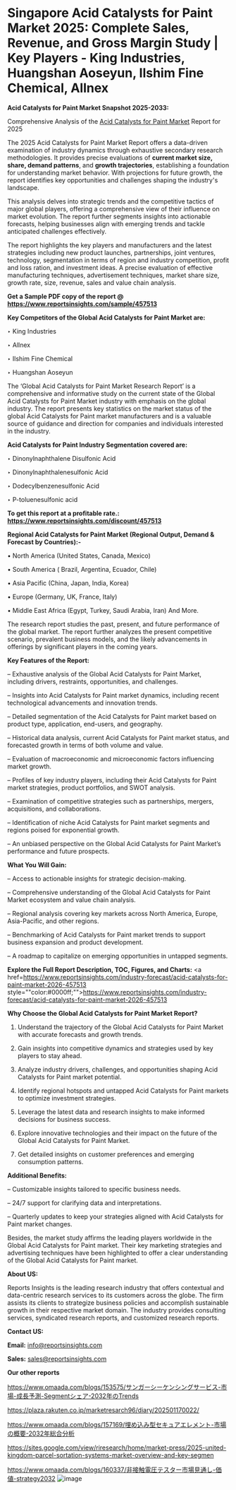 # Singapore Acid Catalysts for Paint Market 2025: Complete Sales, Revenue, and Gross Margin Study | Key Players - King Industries, Huangshan Aoseyun, Ilshim Fine Chemical, Allnex

<strong>Acid Catalysts for Paint Market Snapshot 2025-2033:</strong>

Comprehensive Analysis of the <a href=https://www.reportsinsights.com/sample/457513>Acid Catalysts for Paint Market</a> Report for 2025

The 2025 Acid Catalysts for Paint Market Report offers a data-driven examination of industry dynamics through exhaustive secondary research methodologies. It provides precise evaluations of <strong>current market size, share, demand patterns</strong>, and <strong>growth trajectories</strong>, establishing a foundation for understanding market behavior. With projections for future growth, the report identifies key opportunities and challenges shaping the industry's landscape.

This analysis delves into strategic trends and the competitive tactics of major global players, offering a comprehensive view of their influence on market evolution. The report further segments insights into actionable forecasts, helping businesses align with emerging trends and tackle anticipated challenges effectively.

The report highlights the key players and manufacturers and the latest strategies including new product launches, partnerships, joint ventures, technology, segmentation in terms of region and industry competition, profit and loss ration, and investment ideas. A precise evaluation of effective manufacturing techniques, advertisement techniques, market share size, growth rate, size, revenue, sales and value chain analysis.

<strong>Get a Sample PDF copy of the report @ <a href=https://www.reportsinsights.com/sample/457513 style=color:#0000ff;>https://www.reportsinsights.com/sample/457513</a></strong>

<strong>Key Competitors of the Global Acid Catalysts for Paint Market are:</strong>

‣ King Industries

‣ Allnex

‣ Ilshim Fine Chemical

‣ Huangshan Aoseyun

The ‘Global Acid Catalysts for Paint Market Research Report’ is a comprehensive and informative study on the current state of the Global Acid Catalysts for Paint Market industry with emphasis on the global industry. The report presents key statistics on the market status of the global Acid Catalysts for Paint market manufacturers and is a valuable source of guidance and direction for companies and individuals interested in the industry.

<strong>Acid Catalysts for Paint Industry Segmentation covered are:</strong>

‣ Dinonylnaphthalene Disulfonic Acid

‣ Dinonylnaphthalenesulfonic Acid

‣ Dodecylbenzenesulfonic Acid

‣ P-toluenesulfonic acid

<strong>To get this report at a profitable rate.: <a href=https://www.reportsinsights.com/discount/457513 style=color:#0000ff;>https://www.reportsinsights.com/discount/457513</a></strong>

<strong>Regional Acid Catalysts for Paint Market (Regional Output, Demand &amp; Forecast by Countries):-</strong>

• North America (United States, Canada, Mexico)

• South America ( Brazil, Argentina, Ecuador, Chile)

• Asia Pacific (China, Japan, India, Korea)

• Europe (Germany, UK, France, Italy)

• Middle East Africa (Egypt, Turkey, Saudi Arabia, Iran) And More.

The research report studies the past, present, and future performance of the global market. The report further analyzes the present competitive scenario, prevalent business models, and the likely advancements in offerings by significant players in the coming years.

<strong>Key Features of the Report:</strong>

– Exhaustive analysis of the Global Acid Catalysts for Paint Market, including drivers, restraints, opportunities, and challenges.

– Insights into Acid Catalysts for Paint market dynamics, including recent technological advancements and innovation trends.

– Detailed segmentation of the Acid Catalysts for Paint market based on product type, application, end-users, and geography.

– Historical data analysis, current Acid Catalysts for Paint market status, and forecasted growth in terms of both volume and value.

– Evaluation of macroeconomic and microeconomic factors influencing market growth.

– Profiles of key industry players, including their Acid Catalysts for Paint market strategies, product portfolios, and SWOT analysis.

– Examination of competitive strategies such as partnerships, mergers, acquisitions, and collaborations.

– Identification of niche Acid Catalysts for Paint market segments and regions poised for exponential growth.

– An unbiased perspective on the Global Acid Catalysts for Paint Market’s performance and future prospects.

<strong>What You Will Gain:</strong>

– Access to actionable insights for strategic decision-making.

– Comprehensive understanding of the Global Acid Catalysts for Paint Market ecosystem and value chain analysis.

– Regional analysis covering key markets across North America, Europe, Asia-Pacific, and other regions.

– Benchmarking of Acid Catalysts for Paint market trends to support business expansion and product development.

– A roadmap to capitalize on emerging opportunities in untapped segments.

<strong>Explore the Full Report Description, TOC, Figures, and Charts:</strong>
<a href=https://www.reportsinsights.com/industry-forecast/acid-catalysts-for-paint-market-2026-457513 style=""color:#0000ff;"">https://www.reportsinsights.com/industry-forecast/acid-catalysts-for-paint-market-2026-457513</a>

<strong>Why Choose the Global Acid Catalysts for Paint Market Report?</strong>

1. Understand the trajectory of the Global Acid Catalysts for Paint Market with accurate forecasts and growth trends.

2. Gain insights into competitive dynamics and strategies used by key players to stay ahead.

3. Analyze industry drivers, challenges, and opportunities shaping Acid Catalysts for Paint market potential.

4. Identify regional hotspots and untapped Acid Catalysts for Paint markets to optimize investment strategies.

5. Leverage the latest data and research insights to make informed decisions for business success.

6. Explore innovative technologies and their impact on the future of the Global Acid Catalysts for Paint Market.

7. Get detailed insights on customer preferences and emerging consumption patterns.

<strong>Additional Benefits:</strong>

– Customizable insights tailored to specific business needs.

– 24/7 support for clarifying data and interpretations.

– Quarterly updates to keep your strategies aligned with Acid Catalysts for Paint market changes.

Besides, the market study affirms the leading players worldwide in the Global Acid Catalysts for Paint market. Their key marketing strategies and advertising techniques have been highlighted to offer a clear understanding of the Global Acid Catalysts for Paint market.

<strong><strong>About US</strong>:</strong>

Reports Insights is the leading research industry that offers contextual and data-centric research services to its customers across the globe. The firm assists its clients to strategize business policies and accomplish sustainable growth in their respective market domain. The industry provides consulting services, syndicated research reports, and customized research reports.

<strong>Contact US:</strong>

<p class=><b>Email:</b> <a href=mailto:info@reportsinsights.com>info@reportsinsights.com</a></p>
<p class=><b>Sales:</b> <a href=mailto:sales@reportsinsights.com>sales@reportsinsights.com</a></p>

<strong>Our other reports</strong>

<a href=https://www.omaada.com/blogs/153575/サンガーシーケンシングサービス-市場-成長予測-Segmentシェア-2032年のTrends>https://www.omaada.com/blogs/153575/サンガーシーケンシングサービス-市場-成長予測-Segmentシェア-2032年のTrends</a>

<a href=https://plaza.rakuten.co.jp/marketresarch96/diary/202501170022/>https://plaza.rakuten.co.jp/marketresarch96/diary/202501170022/</a>

<a href=https://www.omaada.com/blogs/157169/埋め込み型セキュアエレメント-市場の概要-2032年総合分析>https://www.omaada.com/blogs/157169/埋め込み型セキュアエレメント-市場の概要-2032年総合分析</a>

<a href=https://sites.google.com/view/riresearch/home/market-press/2025-united-kingdom-parcel-sortation-systems-market-overview-and-key-segmen>https://sites.google.com/view/riresearch/home/market-press/2025-united-kingdom-parcel-sortation-systems-market-overview-and-key-segmen</a>

<a href=https://www.omaada.com/blogs/160337/非接触電圧テスター市場見通し-価値-strategy2032>https://www.omaada.com/blogs/160337/非接触電圧テスター市場見通し-価値-strategy2032</a>
![image](https://github.com/user-attachments/assets/35f761d6-f225-4aa4-aa98-d889c6892743)
